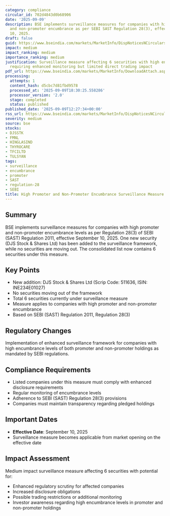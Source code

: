 ```yaml
---
category: compliance
circular_id: 702d4843d0b68906
date: '2025-09-09'
description: BSE implements surveillance measures for companies with high promoter
  and non-promoter encumbrance as per SEBI SAST Regulation 28(3), effective September
  10, 2025.
draft: false
guid: https://www.bseindia.com/markets/MarketInfo/DispNoticesNCirculars.aspx?Noticeid={52FA5CA0-9405-49EF-93F0-9405206675F9}&noticeno=20250909-54&dt=09/09/2025&icount=54&totcount=70&flag=0
impact: medium
impact_ranking: medium
importance_ranking: medium
justification: Surveillance measure affecting 6 securities with high encumbrance levels,
  requiring enhanced monitoring but limited direct trading impact
pdf_url: https://www.bseindia.com/markets/MarketInfo/DownloadAttach.aspx?id=20250909-54&attachedId=70ea64cd-151f-4146-83fa-719a3cc65a03
processing:
  attempts: 1
  content_hash: d5cbc7d81fbd9578
  processed_at: '2025-09-09T18:30:25.558286'
  processor_version: '2.0'
  stage: completed
  status: published
published_date: '2025-09-09T12:27:34+00:00'
rss_url: https://www.bseindia.com/markets/MarketInfo/DispNoticesNCirculars.aspx?Noticeid={52FA5CA0-9405-49EF-93F0-9405206675F9}&noticeno=20250909-54&dt=09/09/2025&icount=54&totcount=70&flag=0
severity: medium
source: bse
stocks:
- DJSSTK
- FMNL
- HINGLASIND
- THYROCARE
- TFCILTD
- TULSYAN
tags:
- surveillance
- encumbrance
- promoter
- SAST
- regulation-28
- SEBI
title: High Promoter and Non-Promoter Encumbrance Surveillance Measure Implementation
---
```


## Summary

BSE implements surveillance measures for companies with high promoter and non-promoter encumbrance levels as per Regulation 28(3) of SEBI (SAST) Regulation 2011, effective September 10, 2025. One new security (DJS Stock & Shares Ltd) has been added to the surveillance framework, while no securities are moving out. The consolidated list now contains 6 securities under this measure.

## Key Points

- New addition: DJS Stock & Shares Ltd (Scrip Code: 511636, ISIN: INE234E01027)
- No securities moving out of the framework
- Total 6 securities currently under surveillance measure
- Measure applies to companies with high promoter and non-promoter encumbrance
- Based on SEBI (SAST) Regulation 2011, Regulation 28(3)

## Regulatory Changes

Implementation of enhanced surveillance framework for companies with high encumbrance levels of both promoter and non-promoter holdings as mandated by SEBI regulations.

## Compliance Requirements

- Listed companies under this measure must comply with enhanced disclosure requirements
- Regular monitoring of encumbrance levels
- Adherence to SEBI (SAST) Regulation 28(3) provisions
- Companies must maintain transparency regarding pledged holdings

## Important Dates

- **Effective Date**: September 10, 2025
- Surveillance measure becomes applicable from market opening on the effective date

## Impact Assessment

Medium impact surveillance measure affecting 6 securities with potential for:
- Enhanced regulatory scrutiny for affected companies
- Increased disclosure obligations
- Possible trading restrictions or additional monitoring
- Investor awareness regarding high encumbrance levels in promoter and non-promoter holdings